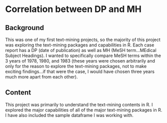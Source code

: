 # Correlation between DP and MH

## Background
This was one of my first text-mining projects, so the majority of this project was exploring the text-mining packages and capabilities in R. Each case report has a DP (date of publication) as well as MH (MeSH term...MEdical Subject Headings). I wanted to specifically compare MeSH terms within the 3 years of 1978, 1980, and 1983 (these years were chosen arbitrarily and only for the reason to explore the text-mining packages, not to make exciting findings...if that were the case, I would have chosen three years much more apart from each other).

## Content
This project was primarily to understand the text-mining contents in R. I explored the major capabilities of all of the major text-mining packages in R. I have also included the sample dataframe I was working with.
